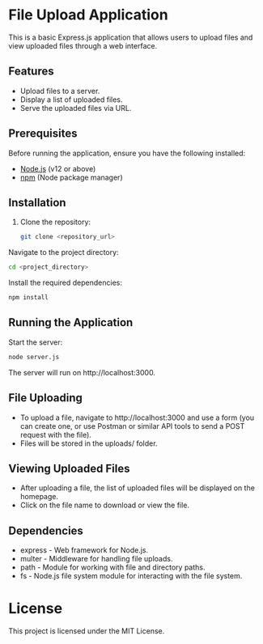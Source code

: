# File Upload Application

This is a basic Express.js application that allows users to upload files and view uploaded files through a web interface.

## Features

- Upload files to a server.
- Display a list of uploaded files.
- Serve the uploaded files via URL.

## Prerequisites

Before running the application, ensure you have the following installed:

- [Node.js](https://nodejs.org/en/) (v12 or above)
- [npm](https://www.npmjs.com/) (Node package manager)

## Installation

1. Clone the repository:

   ```bash
   git clone <repository_url>
Navigate to the project directory:

```bash
cd <project_directory>
```
Install the required dependencies:
```bash
npm install
```
## Running the Application
Start the server:
```bash
node server.js
```
The server will run on http://localhost:3000.

## File Uploading
- To upload a file, navigate to http://localhost:3000 and use a form (you can create one, or use Postman or similar API tools to send a POST request with the file).
- Files will be stored in the uploads/ folder.

## Viewing Uploaded Files
- After uploading a file, the list of uploaded files will be displayed on the homepage.
- Click on the file name to download or view the file.

## Dependencies
- express - Web framework for Node.js.
- multer - Middleware for handling file uploads.
- path - Module for working with file and directory paths.
- fs - Node.js file system module for interacting with the file system.

# License
This project is licensed under the MIT License.
